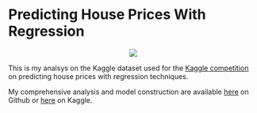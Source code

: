 # Predicting House Prices With Regression

<p align="center">
  <img src="https://user-images.githubusercontent.com/69009356/154034682-0d383cd3-cd55-4ee3-84bc-e35906383d50.png" />
</p>

This is my analsys on the Kaggle dataset used for the [Kaggle competition](https://www.kaggle.com/c/house-prices-advanced-regression-techniques) on predicting house prices with regression techniques.

My comprehensive analysis and model construction are available [here](https://github.com/Eudossodicnido/Predicting-House-Prices-With-Regression/blob/main/House_prices_regression_Python_Script.ipynb) on Github or [here](https://www.kaggle.com/eudossodicnido/house-prices-regression) on Kaggle. 
